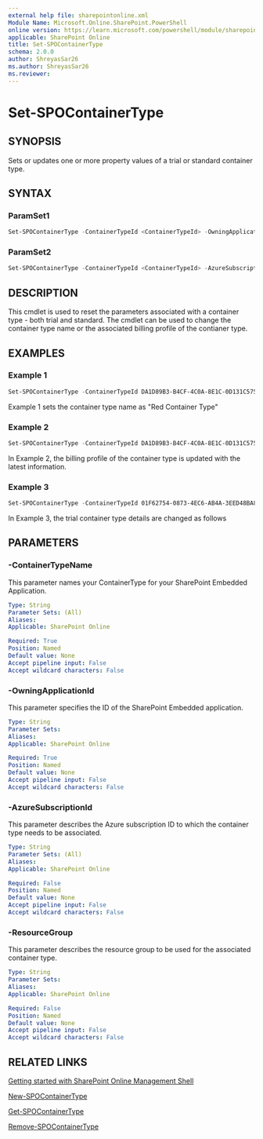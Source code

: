 ```yaml
---
external help file: sharepointonline.xml
Module Name: Microsoft.Online.SharePoint.PowerShell
online version: https://learn.microsoft.com/powershell/module/sharepoint-online/set-spocontainertype
applicable: SharePoint Online
title: Set-SPOContainerType
schema: 2.0.0
author: ShreyasSar26
ms.author: ShreyasSar26
ms.reviewer:
---
```

 
# Set-SPOContainerType
 
## SYNOPSIS
 
Sets or updates one or more property values of a trial or standard container type.
 
## SYNTAX
 
### ParamSet1
 
```powershell
Set-SPOContainerType -ContainerTypeId <ContainerTypeId> -OwningApplicationId <OwningApplicationId> -ContainerTypeName <ContainerTypeName>
```
### ParamSet2
```powershell
Set-SPOContainerType -ContainerTypeId <ContainerTypeId> -AzureSubscriptionId <AzureSubscriptionId> -ResourceGroup <ResourceGroup>
```
 
## DESCRIPTION
This cmdlet is used to reset the parameters associated with a container type - both trial and standard. The cmdlet can be used to change the container type name or the associated billing profile of the contianer type.
## EXAMPLES
 
### Example 1
 
```powershell
Set-SPOContainerType -ContainerTypeId DA1D89B3-B4CF-4C0A-8E1C-0D131C57544F -OwningApplicationId 12A9D93C-18D7-46A0-B43E-28D20ADDD56A - ContainerTypeName “Red Container Type“ 
```
 
Example 1 sets the container type name as "Red Container Type"

 
### Example 2
 
```powershell
Set-SPOContainerType -ContainerTypeId DA1D89B3-B4CF-4C0A-8E1C-0D131C57544F –Azure Subscription 01F62754-0873-4EC6-AB4A-3EED48BA8BE7 -ResourceGroup RG200
```
 
In Example 2, the billing profile of the container type is updated with the latest information.

### Example 3
 
```powershell
Set-SPOContainerType -ContainerTypeId 01F62754-0873-4EC6-AB4A-3EED48BA8BE7 -OwningApplicationId 994B9586-253E-4A77-B51 - ContainerTypeName “Blue Container Type“ 
```
In Example 3, the trial container type details are changed as follows


 
## PARAMETERS
 

### -ContainerTypeName

This parameter names your ContainerType for your SharePoint Embedded Application.

```yaml
Type: String
Parameter Sets: (All)
Aliases:
Applicable: SharePoint Online

Required: True
Position: Named
Default value: None
Accept pipeline input: False
Accept wildcard characters: False
```

### -OwningApplicationId

This parameter specifies the ID of the SharePoint Embedded application.  

```yaml
Type: String
Parameter Sets: 
Aliases:
Applicable: SharePoint Online

Required: True
Position: Named
Default value: None
Accept pipeline input: False
Accept wildcard characters: False
```

### -AzureSubscriptionId

This parameter describes the Azure subscription ID to which the container type needs to be associated.

```yaml
Type: String
Parameter Sets: (All)
Aliases:
Applicable: SharePoint Online

Required: False
Position: Named
Default value: None
Accept pipeline input: False
Accept wildcard characters: False
```


### -ResourceGroup

This parameter describes the resource group to be used for the associated container type.

```yaml
Type: String
Parameter Sets: 
Aliases:
Applicable: SharePoint Online

Required: False
Position: Named
Default value: None
Accept pipeline input: False
Accept wildcard characters: False
```
## RELATED LINKS

[Getting started with SharePoint Online Management Shell](/powershell/sharepoint/sharepoint-online/connect-sharepoint-online?view=sharepoint-ps)

[New-SPOContainerType](https://learn.microsoft.com/powershell/module/sharepoint-online/new-spocontainertype)

[Get-SPOContainerType](https://learn.microsoft.com/powershell/module/sharepoint-online/get-spocontainertype)

[Remove-SPOContainerType](https://learn.microsoft.com/powershell/module/sharepoint-online/remove-spocontainertype)
